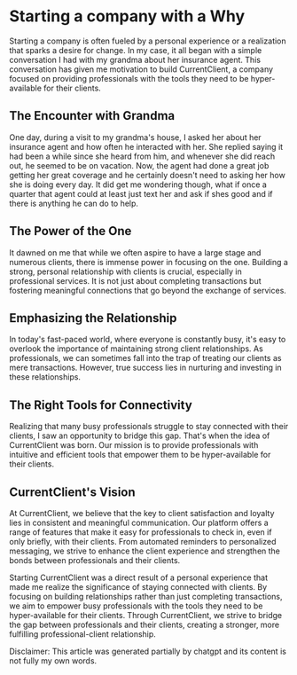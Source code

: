 # Starting a company with a Why

Starting a company is often fueled by a personal experience or a realization that sparks a desire for change. In my case, it all began with a simple conversation I had with my grandma about her insurance agent. This conversation has given me motivation to build CurrentClient, a company focused on providing professionals with the tools they need to be hyper-available for their clients.

## The Encounter with Grandma

One day, during a visit to my grandma's house, I asked her about her insurance agent and how often he interacted with her. She replied saying it had been a while since she heard from him, and whenever she did reach out, he seemed to be on vacation. Now, the agent had done a great job getting her great coverage and he certainly doesn't need to asking her how she is doing every day. It did get me wondering though, what if once a quarter that agent could at least just text her and ask if shes good and if there is anything he can do to help.

## The Power of the One

It dawned on me that while we often aspire to have a large stage and numerous clients, there is immense power in focusing on the one. Building a strong, personal relationship with clients is crucial, especially in professional services. It is not just about completing transactions but fostering meaningful connections that go beyond the exchange of services.

## Emphasizing the Relationship

In today's fast-paced world, where everyone is constantly busy, it's easy to overlook the importance of maintaining strong client relationships. As professionals, we can sometimes fall into the trap of treating our clients as mere transactions. However, true success lies in nurturing and investing in these relationships.

## The Right Tools for Connectivity

Realizing that many busy professionals struggle to stay connected with their clients, I saw an opportunity to bridge this gap. That's when the idea of CurrentClient was born. Our mission is to provide professionals with intuitive and efficient tools that empower them to be hyper-available for their clients.

## CurrentClient's Vision

At CurrentClient, we believe that the key to client satisfaction and loyalty lies in consistent and meaningful communication. Our platform offers a range of features that make it easy for professionals to check in, even if only briefly, with their clients. From automated reminders to personalized messaging, we strive to enhance the client experience and strengthen the bonds between professionals and their clients.

Starting CurrentClient was a direct result of a personal experience that made me realize the significance of staying connected with clients. By focusing on building relationships rather than just completing transactions, we aim to empower busy professionals with the tools they need to be hyper-available for their clients. Through CurrentClient, we strive to bridge the gap between professionals and their clients, creating a stronger, more fulfilling professional-client relationship.‍


Disclaimer: This article was generated partially by chatgpt and its content is not fully my own words.
